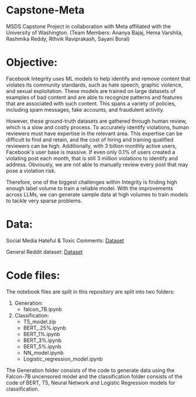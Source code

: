 # Capstone-Meta
MSDS Capstone Project in collaboration with Meta affiliated with the University of Washington. 
(Team Members: Ananya Bajaj, Hema Varshita, Rashmika Reddy, Rthvik Raviprakash, Sayani Boral)

# Objective:

Facebook Integrity uses ML models to help identify and remove content that violates its community standards, such as hate speech, graphic violence, and sexual exploitation. These models are trained on large datasets of examples of bad content and are able to recognize patterns and features that are associated with such content. This spans a variety of policies, including spam messages, fake accounts, and fraudulent activity.

However, these ground-truth datasets are gathered through human review, which is a slow and costly process. To accurately identify violations, human reviewers must have expertise in the relevant area. This expertise can be difficult to find and retain, and the cost of hiring and training qualified reviewers can be high. Additionally, with 3 billion monthly active users, Facebook's user base is massive. If even only 0.1% of users created a violating post each month, that is still 3 million violations to identify and address. Obviously, we are not able to manually review every post that may pose a violation risk. 

Therefore, one of the biggest challenges within Integrity is finding high enough label volume to train a reliable model. With the improvements across LLMs, we can generate sample data at high volumes to train models to tackle very sparse problems.

# Data:

Social Media Hateful & Toxic Comments: [Dataset](https://socialmediaarchive.org/record/19?ln=en)

General Reddit dataset: [Dataset](https://www.kaggle.com/datasets/smagnan/1-million-reddit-comments-from-40-subreddits)

# Code files:

The notebook files are split in this repository are split into two folders:

1) Generation:
   - falcon_7B.ipynb
2) Classification:
   - T5_model.zip
   - BERT_.25%.ipynb
   - BERT_1%.ipynb
   - BERT_3%.ipynb
   - BERT_5%.ipynb
   - NN_model.ipynb
   - Logistic_regression_model.ipynb

The Generation folder consists of the code to generate data using the Falcon-7B uncensored model and the classification folder consists of the code of BERT, T5, Neural Network and Logistic Regression models for classification.
